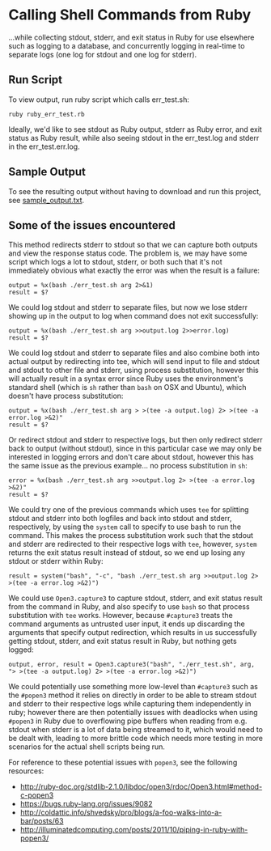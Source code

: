 # Calling Shell Commands from Ruby

...while collecting stdout, stderr, and exit status in Ruby for use
elsewhere such as logging to a database, and concurrently logging
in real-time to separate logs (one log for stdout and one log for
stderr).

## Run Script

To view output, run ruby script which calls err_test.sh:

```
ruby ruby_err_test.rb
```

Ideally, we'd like to see stdout as Ruby output, stderr as Ruby error,
and exit status as Ruby result, while also seeing stdout in the
err_test.log and stderr in the err_test.err.log.

## Sample Output

To see the resulting output without having to download and run this
project, see [sample_output.txt](sample_output.txt).

## Some of the issues encountered

This method redirects stderr to stdout so that we can capture both
outputs and view the response status code. The problem is, we may have
some script which logs a lot to stdout, stderr, or both such that it's
not immediately obvious what exactly the error was when the result is a
failure:

```
output = %x(bash ./err_test.sh arg 2>&1)
result = $?
```

We could log stdout and stderr to separate files, but now we lose
stderr showing up in the output to log when command does not exit
successfully:

```
output = %x(bash ./err_test.sh arg >>output.log 2>>error.log)
result = $?
```

We could log stdout and stderr to separate files and also combine both
into actual output by redirecting into tee, which will send input to
file and stdout and stdout to other file and stderr, using process
substitution, however this will actually result in a syntax error since
Ruby uses the environment's standard shell (which is `sh` rather than
`bash` on OSX and Ubuntu), which doesn't have process substitution:

```
output = %x(bash ./err_test.sh arg > >(tee -a output.log) 2> >(tee -a error.log >&2)"
result = $?
```

Or redirect stdout and stderr to respective logs, but then only redirect
stderr back to output (without stdout), since in this particular case we
may only be interested in logging errors and don't care about stdout,
however this has the same issue as the previous example... no process
substitution in `sh`:

```
error = %x(bash ./err_test.sh arg >>output.log 2> >(tee -a error.log >&2)"
result = $?
```

We could try one of the previous commands which uses `tee` for splitting
stdout and stderr into both logfiles and back into stdout and stderr,
respectively, by using the `system` call to specify to use bash to run
the command. This makes the process substitution work such that the
stdout and stderr are redirected to their respective logs with `tee`,
however, `system` returns the exit status result instead of stdout, so
we end up losing any stdout or stderr within Ruby:

```
result = system("bash", "-c", "bash ./err_test.sh arg >>output.log 2> >(tee -a error.log >&2)")
```

We could use `Open3.capture3` to capture stdout, stderr, and exit status
result from the command in Ruby, and also specify to use `bash` so that
process substitution with `tee` works. However, because `#capture3`
treats the command arguments as untrusted user input, it ends up
discarding the arguments that specify output redirection, which results
in us successfully getting stdout, stderr, and exit status result in
Ruby, but nothing gets logged:

```
output, error, result = Open3.capture3("bash", "./err_test.sh", arg, "> >(tee -a output.log) 2> >(tee -a error.log >&2)")
```

We could potentially use something more low-level than `#capture3` such
as the `#popen3` method it relies on directly in order to be able to
stream stdout and stderr to their respective logs while capturing them
independently in ruby; however there are then potentially issues with
deadlocks when using `#popen3` in Ruby due to overflowing pipe buffers
when reading from e.g. stdout when stderr is a lot of data being
streamed to it, which would need to be dealt with, leading to more
brittle code which needs more testing in more scenarios for the actual
shell scripts being run.

For reference to these potential issues with `popen3`, see the following
resources:

 * http://ruby-doc.org/stdlib-2.1.0/libdoc/open3/rdoc/Open3.html#method-c-popen3
 * https://bugs.ruby-lang.org/issues/9082
 * http://coldattic.info/shvedsky/pro/blogs/a-foo-walks-into-a-bar/posts/63
 * http://illuminatedcomputing.com/posts/2011/10/piping-in-ruby-with-popen3/
